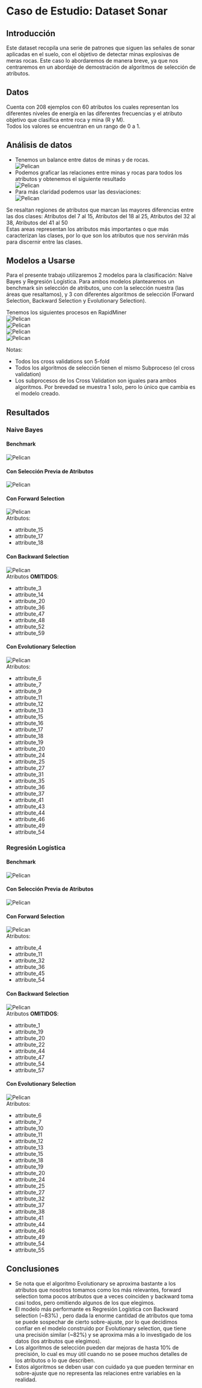 # Caso de Estudio: Dataset Sonar  

## Introducción  
Este dataset recopila una serie de patrones que siguen las señales de sonar aplicadas en el suelo, con el objetivo de detectar minas explosivas de meras rocas. Este caso lo abordaremos de manera breve, ya que nos centraremos en un abordaje de demostración de algoritmos de selección de atributos.    

## Datos  
Cuenta con 208 ejemplos con 60 atributos los cuales representan los diferentes niveles de energía en las diferentes frecuencias y el atributo objetivo que clasifica entre roca y mina (R y M).  
Todos los valores se encuentran en un rango de 0 a 1.  

## Análisis de datos  
- Tenemos un balance entre datos de minas y de rocas.  
![Pelican](./images/image-2.png)  
- Podemos graficar las relaciones entre minas y rocas para todos los atributos y obtenemos el siguiente resultado   
![Pelican](./images/image.png)  
- Para más claridad podemos usar las desviaciones:  
![Pelican](./images/image-1.png)  

Se resaltan regiones de atributos que marcan las mayores diferencias entre las dos clases: Atributos del 7 al 15, Atributos del 18 al 25, Atributos del 32 al 38, Atributos del 41 al 50  
Estas areas representan los atributos más importantes o que más caracterizan las clases, por lo que son los atributos que nos servirán más para discernir entre las clases.  

## Modelos a Usarse  
Para el presente trabajo utilizaremos 2 modelos para la clasificación: Naive Bayes y Regresión Logística. Para ambos modelos plantearemos un benchmark sin selección de atributos, uno con la selección nuestra (las áreas que resaltamos), y 3 con diferentes algoritmos de selección (Forward Selection, Backward Selection y Evolutionary Selection).  

Tenemos los siguientes procesos en RapidMiner  
![Pelican](./images/image-3.png)  
![Pelican](./images/image-4.png)  
![Pelican](./images/image-5.png)  
![Pelican](./images/image-6.png)  

Notas:  
- Todos los cross validations son 5-fold  
- Todos los algoritmos de selección tienen el mismo Subproceso (el cross validation)  
- Los subprocesos de los Cross Validation son iguales para ambos algoritmos. Por brevedad se muestra 1 solo, pero lo único que cambia es el modelo creado.  

## Resultados  
### Naive Bayes  
#### Benchmark  
![Pelican](./images/image-7.png)  
#### Con Selección Previa de Atributos  
![Pelican](./images/image-8.png)  

#### Con Forward Selection
![Pelican](./images/image-9.png)  
Atributos:  
- attribute_15  
- attribute_17  
- attribute_18  

#### Con Backward Selection
![Pelican](./images/image-10.png)  
Atributos **OMITIDOS**:  
- attribute_3  
- attribute_14  
- attribute_20  
- attribute_36  
- attribute_47  
- attribute_48  
- attribute_52  
- attribute_59  

#### Con Evolutionary Selection
![Pelican](./images/image-11.png)  
Atributos:  
- attribute_6  
- attribute_7  
- attribute_9  
- attribute_11  
- attribute_12  
- attribute_13  
- attribute_15  
- attribute_16  
- attribute_17  
- attribute_18  
- attribute_19  
- attribute_20  
- attribute_24  
- attribute_25  
- attribute_27  
- attribute_31  
- attribute_35  
- attribute_36  
- attribute_37  
- attribute_41  
- attribute_43  
- attribute_44  
- attribute_46  
- attribute_49  
- attribute_54  


### Regresión Logística  
#### Benchmark  
![Pelican](./images/image-12.png)  
#### Con Selección Previa de Atributos  
![Pelican](./images/image-13.png)  
#### Con Forward Selection  
![Pelican](./images/image-14.png)  
Atributos:  
- attribute_4  
- attribute_11  
- attribute_32  
- attribute_36  
- attribute_45  
- attribute_54  
#### Con Backward Selection  
![Pelican](./images/image-15.png)  
Atributos **OMITIDOS**:  
- attribute_1  
- attribute_19  
- attribute_20  
- attribute_22  
- attribute_44  
- attribute_47  
- attribute_54  
- attribute_57  
#### Con Evolutionary Selection  
![Pelican](./images/image-16.png)  
Atributos:  
- attribute_6  
- attribute_7  
- attribute_10  
- attribute_11  
- attribute_12  
- attribute_13  
- attribute_15  
- attribute_18  
- attribute_19  
- attribute_20  
- attribute_24  
- attribute_25  
- attribute_27  
- attribute_32  
- attribute_37  
- attribute_38  
- attribute_41  
- attribute_44  
- attribute_46  
- attribute_49  
- attribute_54  
- attribute_55  

## Conclusiones  
- Se nota que el algoritmo Evolutionary se aproxima bastante a los atributos que nosotros tomamos como los más relevantes, forward selection toma pocos atributos que a veces coinciden y backward toma casi todos, pero omitiendo algunos de los que elegimos.  
- El modelo más performante es Regresión Logística con Backward selection (~83%) , pero dada la enorme cantidad de atributos que toma se puede sospechar de cierto sobre-ajuste, por lo que decidimos confiar en el modelo construido por Evolutionary selection, que tiene una precisión similar (~82%) y se aproxima más a lo investigado de los datos (los atributos que elegimos).  
- Los algoritmos de selección pueden dar mejoras de hasta 10% de precisión, lo cual es muy útil cuando no se posee muchos detalles de los atributos o lo que describen.  
- Estos algoritmos se deben usar con cuidado ya que pueden terminar en sobre-ajuste que no representa las relaciones entre variables en la realidad.  
